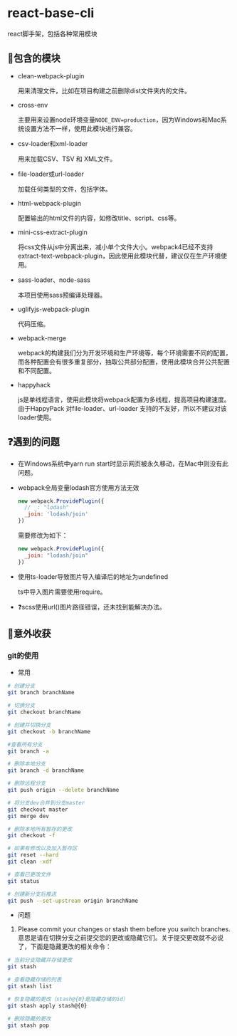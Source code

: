 # react-base-cli

react脚手架，包括各种常用模块

## :memo:包含的模块

- clean-webpack-plugin

  用来清理文件，比如在项目构建之前删除dist文件夹内的文件。
- cross-env

  主要用来设置node环境变量`NODE_ENV=production`，因为Windows和Mac系统设置方法不一样，使用此模块进行兼容。
- csv-loader和xml-loader

  用来加载CSV、TSV 和 XML文件。
- file-loader或url-loader

  加载任何类型的文件，包括字体。
- html-webpack-plugin

  配置输出的html文件的内容，如修改title、script、css等。
- mini-css-extract-plugin

  将css文件从js中分离出来，减小单个文件大小。webpack4已经不支持extract-text-webpack-plugin，因此使用此模块代替，建议仅在生产环境使用。
- sass-loader、node-sass

  本项目使用sass预编译处理器。
- uglifyjs-webpack-plugin

  代码压缩。
- webpack-merge

  webpack的构建我们分为开发环境和生产环境等，每个环境需要不同的配置，而各种配置会有很多重复部分，抽取公共部分配置，使用此模块合并公共配置和不同配置。
- happyhack

  js是单线程语言，使用此模块将webpack配置为多线程，提高项目构建速度。由于HappyPack 对file-loader、url-loader 支持的不友好，所以不建议对该loader使用。

## :question:遇到的问题

- 在Windows系统中yarn run start时显示网页被永久移动，在Mac中则没有此问题。

- webpack全局变量lodash官方使用方法无效

  ```javascript
  new webpack.ProvidePlugin({
    // _: "lodash"
    _join: 'lodash/join'
  })
  ```

  需要修改为如下：

  ```javascript
  new webpack.ProvidePlugin({
    _join: "lodash/join"
  })
  ```

- 使用ts-loader导致图片导入编译后的地址为undefined

  ts中导入图片需要使用require。

- :question:scss使用url()图片路径错误，还未找到能解决办法。

## :tada:意外收获

### git的使用

- 常用

```bash
# 创建分支
git branch branchName

# 切换分支
git checkout branchName

# 创建并切换分支
git checkout -b branchName

#查看所有分支
git branch -a

# 删除本地分支
git branch -d branchName

# 删除远程分支
git push origin --delete branchName

# 将分支dev合并到分支master
git checkout master
git merge dev

# 删除本地所有暂存的更改
git checkout -f

# 如果有修改以及加入暂存区
git reset --hard
git clean -xdf

# 查看已更改文件
git status

# 创建新分支后推送
git push --set-upstream origin branchName
```

- 问题

1. Please commit your changes or stash them before you switch branches.意思是请在切换分支之前提交您的更改或隐藏它们。关于提交更改就不必说了，下面是隐藏更改的相关命令：

  ```bash
  # 当前分支隐藏并存储更改
  git stash

  # 查看隐藏存储的列表
  git stash list

  # 恢复隐藏的更改（stash@{0}是隐藏存储的id）
  git stash apply stash@{0}

  # 删除隐藏的更改
  git stash pop
  ```
